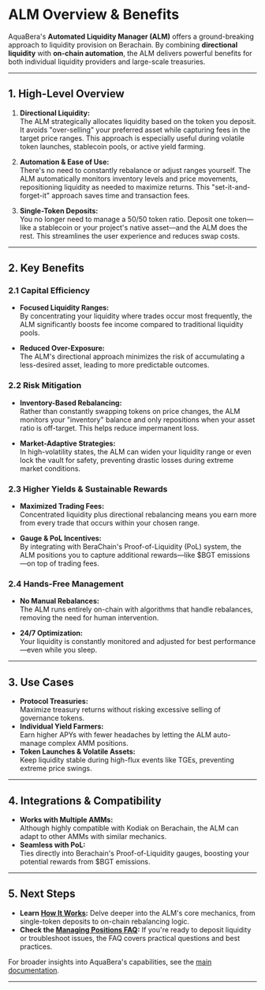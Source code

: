 # ALM Overview & Benefits

AquaBera's **Automated Liquidity Manager (ALM)** offers a ground-breaking approach to liquidity provision on Berachain. By combining **directional liquidity** with **on-chain automation**, the ALM delivers powerful benefits for both individual liquidity providers and large-scale treasuries.

---

## 1. High-Level Overview

1. **Directional Liquidity:**  
   The ALM strategically allocates liquidity based on the token you deposit. It avoids "over-selling" your preferred asset while capturing fees in the target price ranges. This approach is especially useful during volatile token launches, stablecoin pools, or active yield farming.

2. **Automation & Ease of Use:**  
   There's no need to constantly rebalance or adjust ranges yourself. The ALM automatically monitors inventory levels and price movements, repositioning liquidity as needed to maximize returns. This "set-it-and-forget-it" approach saves time and transaction fees.

3. **Single-Token Deposits:**  
   You no longer need to manage a 50/50 token ratio. Deposit one token—like a stablecoin or your project's native asset—and the ALM does the rest. This streamlines the user experience and reduces swap costs.

---

## 2. Key Benefits

### 2.1 Capital Efficiency

- **Focused Liquidity Ranges:**  
  By concentrating your liquidity where trades occur most frequently, the ALM significantly boosts fee income compared to traditional liquidity pools.

- **Reduced Over-Exposure:**  
  The ALM's directional approach minimizes the risk of accumulating a less-desired asset, leading to more predictable outcomes.

### 2.2 Risk Mitigation

- **Inventory-Based Rebalancing:**  
  Rather than constantly swapping tokens on price changes, the ALM monitors your "inventory" balance and only repositions when your asset ratio is off-target. This helps reduce impermanent loss.

- **Market-Adaptive Strategies:**  
  In high-volatility states, the ALM can widen your liquidity range or even lock the vault for safety, preventing drastic losses during extreme market conditions.

### 2.3 Higher Yields & Sustainable Rewards

- **Maximized Trading Fees:**  
  Concentrated liquidity plus directional rebalancing means you earn more from every trade that occurs within your chosen range.

- **Gauge & PoL Incentives:**  
  By integrating with BeraChain's Proof-of-Liquidity (PoL) system, the ALM positions you to capture additional rewards—like $BGT emissions—on top of trading fees.

### 2.4 Hands-Free Management

- **No Manual Rebalances:**  
  The ALM runs entirely on-chain with algorithms that handle rebalances, removing the need for human intervention.

- **24/7 Optimization:**  
  Your liquidity is constantly monitored and adjusted for best performance—even while you sleep.

---

## 3. Use Cases

- **Protocol Treasuries:**  
  Maximize treasury returns without risking excessive selling of governance tokens.  
- **Individual Yield Farmers:**  
  Earn higher APYs with fewer headaches by letting the ALM auto-manage complex AMM positions.  
- **Token Launches & Volatile Assets:**  
  Keep liquidity stable during high-flux events like TGEs, preventing extreme price swings.

---

## 4. Integrations & Compatibility

- **Works with Multiple AMMs:**  
  Although highly compatible with Kodiak on Berachain, the ALM can adapt to other AMMs with similar mechanics.  
- **Seamless with PoL:**  
  Ties directly into Berachain's Proof-of-Liquidity gauges, boosting your potential rewards from $BGT emissions.

---

## 5. Next Steps

- **Learn [How It Works](/product-suite/automated-liquidity-manager/how-the-alm-works):** Delve deeper into the ALM's core mechanics, from single-token deposits to on-chain rebalancing logic.  
- **Check the [Managing Positions FAQ](/product-suite/automated-liquidity-manager/managing-positions-faqs):** If you're ready to deposit liquidity or troubleshoot issues, the FAQ covers practical questions and best practices.

For broader insights into AquaBera's capabilities, see the [main documentation](https://docs.aquabera.com).

---
